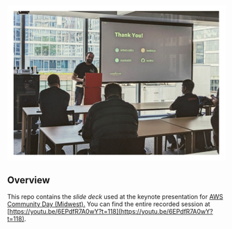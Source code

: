 ![Session](./session.png)

## Overview
This repo contains the _slide deck_ used at the keynote presentation for [AWS Community Day (Midwest).](https://www.midwestcommunityday.com/) You can find the entire recorded session at [https://youtu.be/6EPdfR7A0wY?t=118](https://youtu.be/6EPdfR7A0wY?t=118).